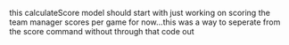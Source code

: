 this calculateScore model should start with just working on scoring the team
manager scores per game for now...this was a way to seperate from the score
command without through that code out

